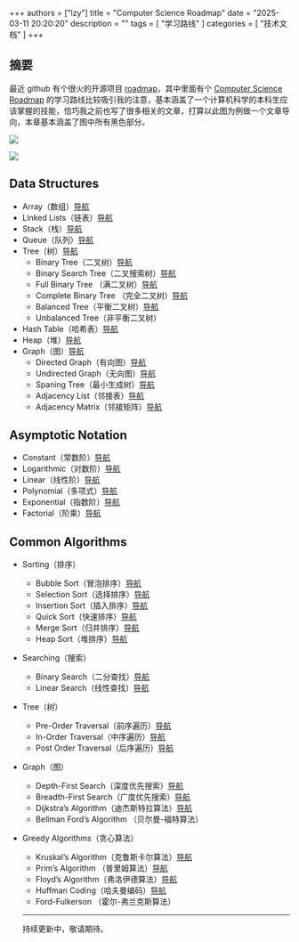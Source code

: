 +++
authors = ["lzy"]
title = "Computer Science Roadmap"
date = "2025-03-11 20:20:20"
description = ""
tags = [
    "学习路线"
]
categories = [
    "技术文档"
]
+++

## 摘要

最近 github 有个很火的开源项目 [roadmap](https://github.com/kamranahmedse/developer-roadmap)，其中里面有个 [Computer Science Roadmap](https://roadmap.sh/computer-science) 的学习路线比较吸引我的注意，基本涵盖了一个计算机科学的本科生应该掌握的技能，恰巧我之前也写了很多相关的文章，打算以此图为例做一个文章导向，本章基本涵盖了图中所有黑色部分。

![](../static/NCdFbhLkToKXK2xxZGUcZUIOno3.webp)

![](../static/20250312113449.jpg)

## Data Structures

- Array（数组）[导航](https://lznauy.cn/posts/nkv5dwja0oosbrxuyx7cejgjnse/#%E6%95%B0%E7%BB%84)
- Linked Lists（链表）[导航](https://lznauy.cn/posts/jkoadwapuotrioxgqazcmftxn2g/)
- Stack（栈）[导航](https://lznauy.cn/posts/hshodlhxmoyl3hxf80acxloknyf/#%E6%A0%88%E7%9A%84%E5%AE%9A%E4%B9%89%E5%92%8C%E7%89%B9%E7%82%B9)
- Queue（队列）[导航](https://lznauy.cn/posts/hshodlhxmoyl3hxf80acxloknyf/#%E9%98%9F%E5%88%97%E7%9A%84%E5%AE%9A%E4%B9%89%E5%92%8C%E7%89%B9%E7%82%B9)
- Tree（树）[导航](https://lznauy.cn/posts/e9fzdzkfsogra4xff6acberun5c/#%E6%95%B0%E6%8D%AE%E7%BB%93%E6%9E%84%E4%B9%8B%E6%A0%91)
  - Binary Tree（二叉树）[导航](https://lznauy.cn/posts/e9fzdzkfsogra4xff6acberun5c/#%E4%BA%8C%E5%8F%89%E6%A0%91)
  - Binary Search Tree（二叉搜索树）[导航](https://lznauy.cn/posts/qtnbdqineorsxpx02uucpayvnxh/#%E4%BA%8C%E5%8F%89%E6%8E%92%E5%BA%8F%E6%A0%91)
  - Full Binary Tree （满二叉树）[导航](https://lznauy.cn/posts/e9fzdzkfsogra4xff6acberun5c/#%E6%BB%A1%E4%BA%8C%E5%8F%89%E6%A0%91)
  - Complete Binary Tree （完全二叉树）[导航](https://lznauy.cn/posts/e9fzdzkfsogra4xff6acberun5c/#%E5%AE%8C%E5%85%A8%E4%BA%8C%E5%8F%89%E6%A0%91)
  - Balanced Tree（平衡二叉树）[导航](https://lznauy.cn/posts/qtnbdqineorsxpx02uucpayvnxh/#%E5%B9%B3%E8%A1%A1%E4%BA%8C%E5%8F%89%E6%A0%91)
  - Unbalanced Tree（非平衡二叉树）
- Hash Table（哈希表）[导航](https://lznauy.cn/posts/rfybd7gssoktinxwskock7atn8c/#%E6%95%A3%E5%88%97%E8%A1%A8)
- Heap（堆）[导航](https://lznauy.cn/posts/pn4kd6n1eos5xyxutuaciqhfnjb/#%e5%a0%86%e6%8e%92%e5%ba%8f)
- Graph（图）[导航](https://lznauy.cn/posts/gafvd5ysioq746xujeocgxzln7b/#%E5%9B%BE%E7%9A%84%E5%AE%9A%E4%B9%89)
  - Directed Graph（有向图）[导航](https://lznauy.cn/posts/gafvd5ysioq746xujeocgxzln7b/#%e5%9b%be%e7%9a%84%e5%9f%ba%e6%9c%ac%e6%9c%af%e8%af%ad)
  - Undirected Graph（无向图）[导航](https://lznauy.cn/posts/gafvd5ysioq746xujeocgxzln7b/#%e5%9b%be%e7%9a%84%e5%9f%ba%e6%9c%ac%e6%9c%af%e8%af%ad)
  - Spaning Tree（最小生成树）[导航](https://lznauy.cn/posts/yewvdflgtouwdrxf7wscztngnjc/#%E5%B8%A6%E6%9D%83%E6%9C%80%E5%B0%8F%E7%94%9F%E6%88%90%E6%A0%91)
  - Adjacency List（邻接表）[导航](https://lznauy.cn/posts/gafvd5ysioq746xujeocgxzln7b/#%E9%82%BB%E6%8E%A5%E8%A1%A8)
  - Adjacency Matrix（邻接矩阵）[导航](https://lznauy.cn/posts/gafvd5ysioq746xujeocgxzln7b/#%E9%82%BB%E6%8E%A5%E7%9F%A9%E9%98%B5)

## Asymptotic Notation

- Constant（常数阶）[导航](https://lznauy.cn/posts/c0ncdnc7vojyuyxmvgdcnznxnpf/#%E5%B8%B8%E9%87%8F%E9%98%B6%E7%A4%BA%E4%BE%8B)
- Logarithmic（对数阶）[导航](https://lznauy.cn/posts/c0ncdnc7vojyuyxmvgdcnznxnpf/#%E5%B8%B8%E9%87%8F%E9%98%B6%E7%A4%BA%E4%BE%8B)
- Linear（线性阶）[导航](https://lznauy.cn/posts/c0ncdnc7vojyuyxmvgdcnznxnpf/#%E5%B8%B8%E9%87%8F%E9%98%B6%E7%A4%BA%E4%BE%8B)
- Polynomial（多项式）[导航](https://lznauy.cn/posts/c0ncdnc7vojyuyxmvgdcnznxnpf/#%E5%B8%B8%E9%87%8F%E9%98%B6%E7%A4%BA%E4%BE%8B)
- Exponential（指数阶）[导航](https://lznauy.cn/posts/c0ncdnc7vojyuyxmvgdcnznxnpf/#%E5%B8%B8%E9%87%8F%E9%98%B6%E7%A4%BA%E4%BE%8B)
- Factorial（阶乘）[导航](https://lznauy.cn/posts/c0ncdnc7vojyuyxmvgdcnznxnpf/#%E5%B8%B8%E9%87%8F%E9%98%B6%E7%A4%BA%E4%BE%8B)

## Common Algorithms

- Sorting（排序）
  - Bubble Sort（冒泡排序）[导航](https://lznauy.cn/posts/pn4kd6n1eos5xyxutuaciqhfnjb/#%e5%86%92%e6%b3%a1%e6%8e%92%e5%ba%8f)
  - Selection Sort（选择排序）[导航](https://lznauy.cn/posts/pn4kd6n1eos5xyxutuaciqhfnjb/#%e9%80%89%e6%8b%a9%e6%8e%92%e5%ba%8f)
  - Insertion Sort（插入排序）[导航](https://lznauy.cn/posts/pn4kd6n1eos5xyxutuaciqhfnjb/#%e6%8f%92%e5%85%a5%e6%8e%92%e5%ba%8f)
  - Quick Sort（快速排序）[导航](https://lznauy.cn/posts/pn4kd6n1eos5xyxutuaciqhfnjb/#%e5%bf%ab%e9%80%9f%e6%8e%92%e5%ba%8f)
  - Merge Sort（归并排序）[导航](https://lznauy.cn/posts/pn4kd6n1eos5xyxutuaciqhfnjb/#%e5%bd%92%e5%b9%b6%e6%8e%92%e5%ba%8f)
  - Heap Sort（堆排序）[导航](https://lznauy.cn/posts/pn4kd6n1eos5xyxutuaciqhfnjb/#%e5%a0%86%e6%8e%92%e5%ba%8f)
- Searching（搜索）
  - Binary Search（二分查找）[导航](https://lznauy.cn/posts/qtnbdqineorsxpx02uucpayvnxh/#%e6%8a%98%e5%8d%8a%e6%9f%a5%e6%89%be)
  - Linear Search（线性查找）[导航](https://lznauy.cn/posts/qtnbdqineorsxpx02uucpayvnxh/#%e9%a1%ba%e5%ba%8f%e6%9f%a5%e6%89%be)
- Tree（树）
  - Pre-Order Traversal（前序遍历）[导航](https://lznauy.cn/posts/e9fzdzkfsogra4xff6acberun5c/#%e4%ba%8c%e5%8f%89%e6%a0%91%e7%9a%84%e9%81%8d%e5%8e%86)
  - In-Order Traversal（中序遍历）[导航](https://lznauy.cn/posts/e9fzdzkfsogra4xff6acberun5c/#%e4%ba%8c%e5%8f%89%e6%a0%91%e7%9a%84%e9%81%8d%e5%8e%86)
  - Post Order Traversal（后序遍历）[导航](https://lznauy.cn/posts/e9fzdzkfsogra4xff6acberun5c/#%e4%ba%8c%e5%8f%89%e6%a0%91%e7%9a%84%e9%81%8d%e5%8e%86)
- Graph（图）
  - Depth-First Search（深度优先搜索）[导航](https://lznauy.cn/posts/lhqcd8fsiof6ckxbpvncx0vtnlg/#%e6%b7%b1%e5%ba%a6%e4%bc%98%e5%85%88%e9%81%8d%e5%8e%86)
  - Breadth-First Search（广度优先搜索）[导航](https://lznauy.cn/posts/lhqcd8fsiof6ckxbpvncx0vtnlg/#%e5%b9%bf%e5%ba%a6%e4%bc%98%e5%85%88%e9%81%8d%e5%8e%86)
  - Dijkstra’s Algorithm（迪杰斯特拉算法）[导航](https://lznauy.cn/posts/yewvdflgtouwdrxf7wscztngnjc/#%e8%bf%aa%e6%9d%b0%e6%96%af%e7%89%b9%e6%8b%89%e7%ae%97%e6%b3%95)
  - Bellman Ford’s Algorithm （贝尔曼-福特算法）
- Greedy Algorithms（贪心算法）
  - Kruskal’s Algorithm（克鲁斯卡尔算法）[导航](https://lznauy.cn/posts/yewvdflgtouwdrxf7wscztngnjc/#%e5%85%8b%e9%b2%81%e6%96%af%e5%8d%a1%e5%b0%94%e7%ae%97%e6%b3%95)
  - Prim’s Algorithm （普里姆算法）[导航](https://lznauy.cn/posts/yewvdflgtouwdrxf7wscztngnjc/#%e6%99%ae%e9%87%8c%e5%a7%86%e7%ae%97%e6%b3%95)
  - Floyd’s Algorithm（弗洛伊德算法）[导航](https://lznauy.cn/posts/yewvdflgtouwdrxf7wscztngnjc/#%e5%bc%97%e6%b4%9b%e4%bc%8a%e5%be%b7%e7%ae%97%e6%b3%95)
  - Huffman Coding（哈夫曼编码）[导航](https://lznauy.cn/posts/ik5gdbbkpos6lbxoqdecf6ocn1g/#%e5%93%88%e5%a4%ab%e6%9b%bc%e7%bc%96%e7%a0%81)
  - Ford-Fulkerson （霍尔-弗兰克斯算法）


  ---
  持续更新中，敬请期待。